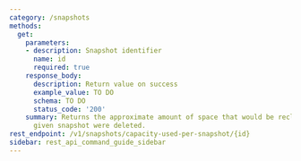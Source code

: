 ```yaml
---
category: /snapshots
methods:
  get:
    parameters:
    - description: Snapshot identifier
      name: id
      required: true
    response_body:
      description: Return value on success
      example_value: TO DO
      schema: TO DO
      status_code: '200'
    summary: Returns the approximate amount of space that would be reclaimed if the
      given snapshot were deleted.
rest_endpoint: /v1/snapshots/capacity-used-per-snapshot/{id}
sidebar: rest_api_command_guide_sidebar
---
```

